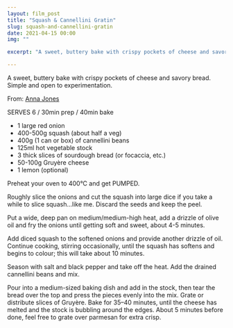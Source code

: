 ```yaml
---
layout: film_post
title: "Squash & Cannellini Gratin"
slug: squash-and-cannellini-gratin
date: 2021-04-15 00:00
img: ""

excerpt: "A sweet, buttery bake with crispy pockets of cheese and savory bread."

---
```


A sweet, buttery bake with crispy pockets of cheese and savory bread. Simple and open to experimentation.

From: [Anna Jones](http://annajones.co.uk/recipe/butternut-cannellini-gratin)

SERVES 6 / 30min prep / 40min bake

- 1 large red onion
- 400-500g squash (about half a veg)
- 400g (1 can or box) of cannellini beans
- 125ml hot vegetable stock
- 3 thick slices of sourdough bread (or focaccia, etc.)
- 50-100g Gruyère cheese
- 1 lemon (optional)

Preheat your oven to 400°C and get PUMPED.

Roughly slice the onions and cut the squash into large dice if you take a while to slice squash...like me. Discard the seeds and keep the peel.

Put a wide, deep pan on medium/medium-high heat, add a drizzle of olive oil and fry the onions until getting soft and sweet, about 4-5 minutes.

Add diced squash to the softened onions and provide another drizzle of oil. Continue cooking, stirring occasionally, until the squash has softens and begins to colour; this will take about 10 minutes.

Season with salt and black pepper and take off the heat. Add the drained cannellini beans and mix.

Pour into a medium-sized baking dish and add in the stock, then tear the bread over the top and press the pieces evenly into the mix. Grate or distribute slices of Gruyère. Bake for 35–40 minutes, until the cheese has melted and the stock is bubbling around the edges. About 5 minutes before done, feel free to grate over parmesan for extra crisp.
